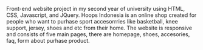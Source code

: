 Front-end website project in my second year of university using HTML, CSS, Javascript, and JQuery.
Hoops Indonesia is an online shop created for people who want to purhase sport accesorrries like basketball, knee support, jersey, shoes and etc from their home.
The website is responsive and consists of five main pages, there are homepage, shoes, accesories, faq, form about purhase product.
